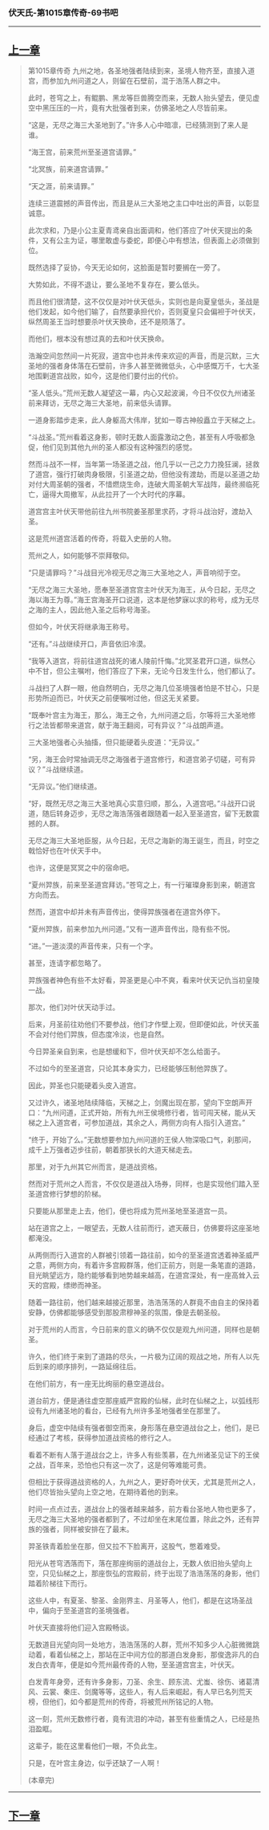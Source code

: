 ### 伏天氏-第1015章传奇-69书吧

--------
[上一章](./9f1ec899543c72265f748e65c7fcd8ef.md)
--------


>
>
>
>第1015章传奇
>九州之地，各圣地强者陆续到来，圣境人物齐至，直接入道宫，而参加九州问道之人，则留在石壁前，混于浩荡人群之中。
>
>此时，苍穹之上，有鲲鹏、黑龙等巨兽腾空而来，无数人抬头望去，便见虚空中黑压压的一片，竟有大批强者到来，仿佛圣地之人尽皆前来。
>
>“这是，无尽之海三大圣地到了。”许多人心中暗凛，已经猜测到了来人是谁。
>
>“海王宫，前来荒州至圣道宫请罪。”
>
>“北冥族，前来道宫请罪。”
>
>“天之涯，前来请罪。”
>
>连续三道震撼的声音传出，而且是从三大圣地之主口中吐出的声音，以彰显诚意。
>
>此次求和，乃是小公主夏青鸢亲自出面调和，他们答应了叶伏天提出的条件，又有公主为证，哪里敢虚与委蛇，即便心中有想法，但表面上必须做到位。
>
>既然选择了妥协，今天无论如何，这脸面是暂时要搁在一旁了。
>
>大势如此，不得不退让，要么圣地不复存在，要么低头。
>
>而且他们很清楚，这不仅仅是对叶伏天低头，实则也是向夏皇低头，圣战是他们发起，如今他们输了，自然要承担代价，否则夏皇只会偏袒于叶伏天，纵然周圣王当时想要杀叶伏天换命，还不是陨落了。
>
>而他们，根本没有想过真的去和叶伏天换命。
>
>浩瀚空间忽然间一片死寂，道宫中也并未传来欢迎的声音，而是沉默，三大圣地的强者身体落在石壁前，许多人甚至微微低头，心中感慨万千，七大圣地围剿道宫战败，如今，这是他们要付出的代价。
>
>“圣人低头。”荒州无数人凝望这一幕，内心又起波澜，今日不仅仅九州诸圣前来拜访，无尽之海三大圣地，前来低头请罪。
>
>一道身影踏步走来，此人身躯高大伟岸，犹如一尊古神般矗立于天梯之上。
>
>“斗战圣。”荒州看着这身影，顿时无数人面露激动之色，甚至有人呼吸都急促，他们见到其他九州的圣人都没有这种强烈的感觉。
>
>然而斗战不一样，当年第一场圣道之战，他几乎以一己之力力挽狂澜，拯救了道宫，强行打破肉身极限，引圣道之劫，但他没有渡劫，而是以圣道之劫对付大周圣朝的强者，不惜燃烧生命，连破大周圣朝大军战阵，最终濒临死亡，逼得大周撤军，从此拉开了一个大时代的序幕。
>
>道宫宫主叶伏天带他前往九州书院姜圣那里求药，才将斗战治好，渡劫入圣。
>
>这是荒州道宫活着的传奇，将载入史册的人物。
>
>荒州之人，如何能够不崇拜敬仰。
>
>“只是请罪吗？”斗战目光冷视无尽之海三大圣地之人，声音响彻于空。
>
>“无尽之海三大圣地，愿奉至圣道宫宫主叶伏天为海王，从今日起，无尽之海以海王为尊。”海王宫海圣开口说道，这本是他梦寐以求的称号，成为无尽之海的主人，因此他入圣之后称号海圣。
>
>但如今，叶伏天将继承海王称号。
>
>“还有。”斗战继续开口，声音依旧冷漠。
>
>“我等入道宫，将前往道宫战死的诸人陵前忏悔。”北冥圣君开口道，纵然心中不甘，但公主嘱咐，他们答应了下来，无论今日发生什么，他们都认了。
>
>斗战扫了人群一眼，他自然明白，无尽之海几位圣境强者怕是不甘心，只是形势所迫而已，叶伏天之前便嘱咐过他，但这无关紧要。
>
>“既奉叶宫主为海王，那么，海王之令，九州问道之后，尔等将三大圣地修行之法皆都带来道宫，献于海王翻阅，可有异议？”斗战朗声道。
>
>三大圣地强者心头抽搐，但只能硬着头皮道：“无异议。”
>
>“另，海王会时常抽调无尽之海强者于道宫修行，和道宫弟子切磋，可有异议？”斗战继续道。
>
>“无异议。”他们继续道。
>
>“好，既然无尽之海三大圣地真心实意归顺，那么，入道宫吧。”斗战开口说道，随后转身迈步，无尽之海浩荡强者跟随着一起入至圣道宫，留下无数震撼的人群。
>
>无尽之海三大圣地臣服，从今日起，无尽之海新的海王诞生，而且，时空之戟恰好也在叶伏天手中。
>
>也许，这便是冥冥之中的宿命吧。
>
>“夏州羿族，前来至圣道宫拜访。”苍穹之上，有一行璀璨身影到来，朝道宫方向而去。
>
>然而，道宫中却并未有声音传出，使得羿族强者在道宫外停下。
>
>“夏州羿族，前来参加九州问道。”又有一道声音传出，隐有些不悦。
>
>“进。”一道淡漠的声音传来，只有一个字。
>
>甚至，连请字都忽略了。
>
>羿族强者神色有些不太好看，羿圣更是心中不爽，看来叶伏天记仇当初皇陵一战。
>
>那次，他们对叶伏天动手过。
>
>后来，月圣前往劝他们不要参战，他们才作壁上观，但即便如此，叶伏天虽不会对付他们羿族，但态度冷淡，也是自然。
>
>今日羿圣亲自到来，也是想缓和下，但叶伏天却不怎么给面子。
>
>不过如今的至圣道宫，只论其本身实力，已经能够压制他羿族了。
>
>因此，羿圣也只能硬着头皮入道宫。
>
>又过许久，诸圣地陆续降临，天梯之上，剑魔出现在那，望向下空朗声开口：“九州问道，正式开始，所有九州王侯境修行者，皆可闯天梯，能从天梯之上入道宫者，可参加道战，其余之人，两侧方向有人指引入道宫。”
>
>“终于，开始了么。”无数想要参加九州问道的王侯人物深吸口气，刹那间，成千上万强者迈步往前，朝着那狭长的大道天梯走去。
>
>那里，对于九州其它州而言，是道战资格。
>
>然而对于荒州之人而言，不仅仅是道战入场券，同样，也是实现他们踏入至圣道宫修行梦想的阶梯。
>
>只要能从那里走上去，他们，便也将成为荒州圣地至圣道宫一员。
>
>站在道宫之上，一眼望去，无数人往前而行，遮天蔽日，仿佛要将这座圣地都淹没。
>
>从两侧而行入道宫的人群被引领着一路往前，如今的至圣道宫透着神圣威严之意，两侧方向，有着许多宫殿群落，他们正前方，则是一条笔直的道路，目光眺望远方，隐约能够看到地势越来越高，在道宫深处，有一座高耸入云天的宫殿，缥缈而神圣。
>
>随着一路往前，他们越来越接近那里，浩浩荡荡的人群竟不由自主的保持着安静，仿佛都能够感受到那股肃穆神圣的氛围，像是去朝圣般。
>
>对于荒州的人而言，今日前来的意义的确不仅仅是观九州问道，同样也是朝圣。
>
>许久，他们终于来到了道路的尽头，一片极为辽阔的观战之地，所有人以先后到来的顺序排列，一路延绵往后。
>
>在他们前方，有一座无比绚丽的悬空道战台。
>
>道台前方，便是通往虚空那座威严宫殿的仙梯，此时在仙梯之上，以弧线形设有九州诸圣地的看台，已经有九州许多圣地强者坐在那里了。
>
>身后，虚空中陆续有强者御空而来，身形落在悬空道战台之上，他们，是已经通过了考核，获得参加道战资格的修行之人。
>
>看着不断有人落于道战台之上，许多人有些羡慕，在九州诸圣见证下的王侯之战，百年来，恐怕也只有这一次了，这是何等难能可贵。
>
>但相比于获得道战资格的人，九州之人，更好奇叶伏天，尤其是荒州之人，他们尽皆抬头望向上空之地，在期待着他的到来。
>
>时间一点点过去，道战台上的强者越来越多，前方看台圣地人物也更多了，无尽之海三大圣地的强者都到了，不过却坐在末尾位置，除此之外，还有羿族的强者，同样被安排在了最末。
>
>羿圣铁青着脸坐在那，但又拉不下脸离开，这股气，憋着难受。
>
>阳光从苍穹洒落而下，落在那座绚丽的道战台上，无数人依旧抬头望向上空，只见仙梯之上，那座恢弘的宫殿前，终于出现了浩浩荡荡的身影，他们踏着阶梯往下而行。
>
>这些人中，有夏圣、黎圣、金刚界主、月圣等人，他们，都是在这场圣战中，偏向于至圣道宫的圣境强者。
>
>叶伏天直接将他们迎入宫殿畅谈。
>
>无数道目光望向同一处地方，浩浩荡荡的人群，荒州不知多少人心脏微微跳动着，看着仙梯之上，那站在正中间方位的那道白发身影，那俊逸非凡的白发白衣青年，便是如今荒州最传奇的人物，至圣道宫宫主，叶伏天。
>
>白发青年身旁，还有许多身影，刀圣、余生、顾东流、尤蚩、徐伤、诸葛清风、云裳、秦庄、剑魔等等，这些人，有人后来崛起，有人早已名列荒天榜，但他们，如今都是荒州的传奇，将被荒州所铭记的人物。
>
>这一刻，荒州无数修行者，竟有流泪的冲动，甚至有些重情之人，已经是热泪盈眶。
>
>这辈子，能在这里看他们一眼，不负此生。
>
>只是，在叶宫主身边，似乎还缺了一人啊！
>
>(本章完)
>
>

--------
[下一章](./56db2aa7f0fdd064362da983bc7eb5de.md)
--------
